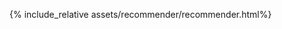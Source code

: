---
---
{% include_relative assets/recommender/recommender.html%}
<!--- Part 1
{% include_relative assets/shared_css.html%}

{% include_relative assets/intro.html%}
{% include_relative assets/beer_per_cluster.html%}
{% include_relative assets/cluster_characteristic.html%}
{% include_relative assets/link_cluster2_ipa.html%}
{% include_relative assets/interactive_flavor_comparison.html %}
{% include_relative assets/interactive_flavor_comparison2.html %}
{% include_relative assets/cluster2_ipa_conclusion.html%}

{% include_relative assets/abv_text.html%}
{% include_relative assets/abv_distribution_by_cluster_interactive.html%}
{% include_relative assets/abv_distribution_conclusion.html%}


{% include_relative assets/distribution_of_brewery_sizes_based_on_nbr_beers_interactive.html%}
{% include_relative assets/brewery_distribution_conclusion.html%}


{% include_relative assets/ratings_by_cluster_and_month_interactive.html%}
{% include_relative assets/seasonal_distribution_conclusion.html%}

{% include_relative assets/average_rating.html%}
{% include_relative assets/distribution_histogram_of_rating_interactive.html%}
{% include_relative assets/average_rating_analysis.html%}


{% include_relative assets/temporal_evolution.html%}
{% include_relative assets/ratings_by_cluster_and_year_interactive.html%}
{% include_relative assets/temporal_evolution_analysis.html%}

{% include_relative assets/world_distribution.html%}
{% include_relative assets/ratings_by_cluster_and_cleaned_location_short_interactive.html%}
{% include_relative assets/world_distribution_analysis.html%}



{% include_relative assets/emotions_map.html%}

{% include_relative assets/community.html%}

{% include_relative assets/conclusion.html%}



